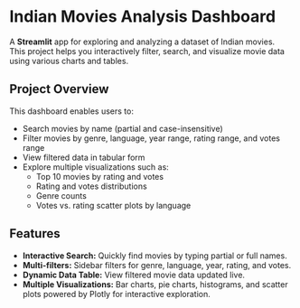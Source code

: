 # Indian Movies Analysis Dashboard

A **Streamlit** app for exploring and analyzing a dataset of Indian movies.  
This project helps you interactively filter, search, and visualize movie data using various charts and tables.


## Project Overview

This dashboard enables users to:

- Search movies by name (partial and case-insensitive)
- Filter movies by genre, language, year range, rating range, and votes range
- View filtered data in tabular form
- Explore multiple visualizations such as:
  - Top 10 movies by rating and votes
  - Rating and votes distributions
  - Genre counts
  - Votes vs. rating scatter plots by language


## Features

- **Interactive Search:** Quickly find movies by typing partial or full names.
- **Multi-filters:** Sidebar filters for genre, language, year, rating, and votes.
- **Dynamic Data Table:** View filtered movie data updated live.
- **Multiple Visualizations:** Bar charts, pie charts, histograms, and scatter plots powered by Plotly for interactive exploration.
